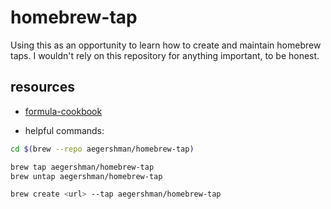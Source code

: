# homebrew-tap

Using this as an opportunity to learn how to create and maintain homebrew taps. I wouldn't rely on this repository for anything important, to be honest.

## resources

- [formula-cookbook](https://github.com/Homebrew/brew/blob/master/docs/Formula-Cookbook.md)

- helpful commands:

```sh
cd $(brew --repo aegershman/homebrew-tap)

brew tap aegershman/homebrew-tap
brew untap aegershman/homebrew-tap

brew create <url> --tap aegershman/homebrew-tap
```
